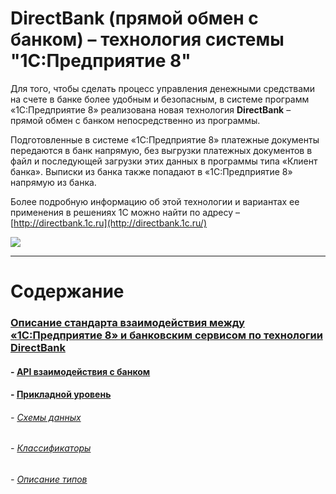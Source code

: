 # DirectBank (прямой обмен с банком) – технология системы "1С:Предприятие 8"

 Для того, чтобы сделать процесс управления денежными средствами на счете в банке более удобным и безопасным, в системе программ «1С:Предприятие 8» реализована новая технология **DirectBank** – прямой обмен с банком непосредственно из программы.

 Подготовленные в системе «1С:Предприятие 8» платежные документы передаются в банк напрямую, без выгрузки платежных документов в файл и последующей загрузки этих данных в программы типа «Клиент банка». Выписки из банка также попадают в «1С:Предприятие 8» напрямую из банка.

 Более подробную информацию об этой технологии и вариантах ее применения в решениях 1С можно найти по адресу – [http://directbank.1c.ru](http://directbank.1c.ru/)

![](http://www.v8.1c.ru/edi/edi_app/bank/images/scheme~.png)
- - -

# Содержание

### [Описание стандарта взаимодействия между «1С:Предприятие 8» и банковским сервисом по технологии DirectBank](doc/readme.md)

#### - [API взаимодействия с банком](doc/api.md)
#### - [Прикладной уровень](doc/application-layer/readme.md)  
###### - [Схемы данных](doc/xsd-scheme/readme.md)  
###### - [Классификаторы](doc/common-section/tables.md)
###### - [Описание типов](doc/common-section/type-tables.md)
